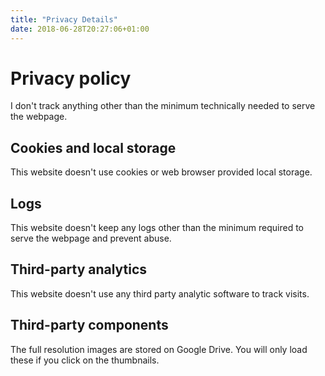 ```yaml
---
title: "Privacy Details"
date: 2018-06-28T20:27:06+01:00
---
```

# Privacy policy

I don't track anything other than the minimum technically needed to serve the webpage.

## Cookies and local storage

This website doesn't use cookies or web browser provided local storage.

## Logs

This website doesn't keep any logs other than the minimum required to serve the
webpage and prevent abuse.

## Third-party analytics

This website doesn't use any third party analytic software to track visits.

## Third-party components

The full resolution images are stored on Google Drive. You will only load these
if you click on the thumbnails.
